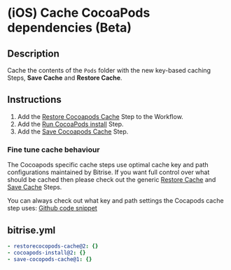 # (iOS) Cache CocoaPods dependencies (Beta)

## Description

Cache the contents of the `Pods` folder with the new key-based caching Steps, **Save Cache** and **Restore Cache**.

## Instructions

1. Add the [Restore Cocoapods Cache](https://bitrise.io/integrations/steps/restore-cocoapods-cache) Step to the Workflow.
1. Add the [Run CocoaPods install](https://bitrise.io/integrations/steps/cocoapods-install) Step.
1. Add the [Save Cocoapods Cache](https://bitrise.io/integrations/steps/save-cocoapods-cache) Step.

### Fine tune cache behaviour

The Cocoapods specific cache steps use optimal cache key and path configurations maintained by Bitrise. If you want full control over what should be cached then please check out the generic [Restore Cache](https://bitrise.io/integrations/steps/restore-cache) and [Save Cache](https://bitrise.io/integrations/steps/save-cache) Steps.

You can always check out what key and path settings the Cocapods cache step uses:
[Github code snippet](https://github.com/bitrise-steplib/bitrise-step-save-cocoapods-cache/blob/main/step/step.go#L13-L23)

## bitrise.yml

```yaml
- restorecocopods-cache@2: {}
- cocoapods-install@2: {}
- save-cocopods-cache@1: {}
```
